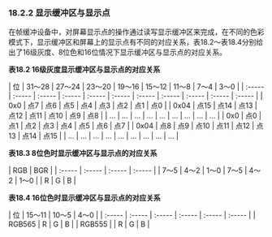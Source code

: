 ### 18.2.2 显示缓冲区与显示点

在帧缓冲设备中，对屏幕显示点的操作通过读写显示缓冲区来完成，在不同的色彩模式下，显示缓冲区和屏幕上的显示点有不同的对应关系，表18.2～表18.4分别给出了16级灰度、8位色和16位情况下显示缓冲区与显示点的对应关系。

**表18.2 16级灰度显示缓冲区与显示点的对应关系**



| 位 | 31～28 | 27～24 | 23～20 | 19～16 | 15～12 | 11～8 | 7～4 | 3～0 |
| :-----  | :-----  | :-----  | :-----  | :-----  | :-----  | :-----  | :-----  | :-----  | :-----  | :-----  |
| 0x0 | 点7 | 点6 | 点5 | 点4 | 点3 | 点2 | 点1 | 点0 |
| 0x04 | 点15 | 点14 | 点13 | 点12 | 点11 | 点10 | 点9 | 点8 |
| … | … | … | … | … | … | … | … | … |
| 0x0 | 点0 | 点1 | 点2 | 点3 | 点4 | 点5 | 点6 | 点7 |
| 0x04 | 点8 | 点9 | 点10 | 点11 | 点12 | 点13 | 点14 | 点15 |
| … | … | … | … | … | … | … | … | … |

**表18.3 8位色时显示缓冲区与显示点的对应关系**

| RGB | BGR |
| :-----  | :-----  | :-----  | :-----  |
| 7～5 | 4～2 | 1～0 | 7～5 | 4～2 | 1～0 |
| R | G | B |

**表18.4 16位色时显示缓冲区与显示点的对应关系**

| 位 | 15～11 | 10～5 | 4～0 |
| :-----  | :-----  | :-----  | :-----  | :-----  | :-----  |
| RGB565 | R | G | B |
| RGB555 |  | R | G | B |


